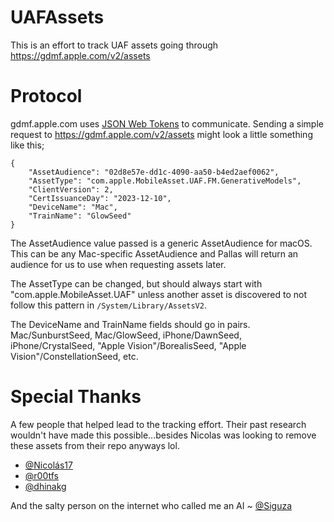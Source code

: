 
# UAFAssets
This is an effort to track UAF assets going through https://gdmf.apple.com/v2/assets

# Protocol
gdmf.apple.com uses [JSON Web Tokens](https://jwt.io) to communicate. Sending a simple request to https://gdmf.apple.com/v2/assets might look a little something like this;
```
{
    "AssetAudience": "02d8e57e-dd1c-4090-aa50-b4ed2aef0062",
    "AssetType": "com.apple.MobileAsset.UAF.FM.GenerativeModels",
    "ClientVersion": 2,
    "CertIssuanceDay": "2023-12-10",
    "DeviceName": "Mac",
    "TrainName": "GlowSeed"
}
```
The AssetAudience value passed is a generic AssetAudience for macOS. This can be any Mac-specific AssetAudience and Pallas will return an audience for us to use when requesting assets later.

The AssetType can be changed, but should always start with "com.apple.MobileAsset.UAF" unless another asset is discovered to not follow this pattern in `/System/Library/AssetsV2`.

The DeviceName and TrainName fields should go in pairs. Mac/SunburstSeed, Mac/GlowSeed, iPhone/DawnSeed, iPhone/CrystalSeed, "Apple Vision"/BorealisSeed, "Apple Vision"/ConstellationSeed, etc.


# Special Thanks
A few people that helped lead to the tracking effort. Their past research wouldn't have made this possible...besides Nicolas was looking to remove these assets from their repo anyways lol.
- [@Nicolás17](https://github.com/nicolas17)
- [@r00tfs](https://github.com/R00tFS)
- [@dhinakg](https://github.com/dhinakg)

And the salty person on the internet who called me an AI ~ [@Siguza](https://github.com/Siguza)
